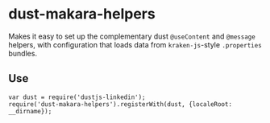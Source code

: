 dust-makara-helpers
===================

Makes it easy to set up the complementary dust `@useContent` and `@message` helpers, with configuration that loads data from `kraken-js`-style `.properties` bundles.

Use
----

```
var dust = require('dustjs-linkedin');
require('dust-makara-helpers').registerWith(dust, {localeRoot: __dirname});
```
